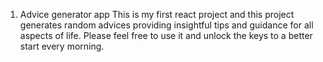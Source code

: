 1. Advice generator app
   This is my first react project and this project generates random advices providing insightful tips and guidance for all aspects of life.
   Please feel free to use it and unlock the keys to a better start every morning.
